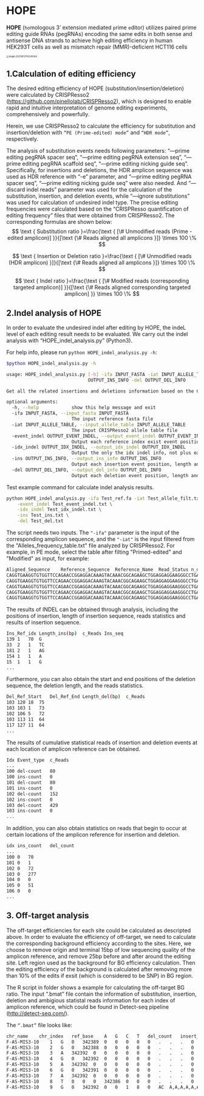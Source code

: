 # HOPE
**HOPE** (`ho`mologous 3’ extension mediated `p`rime `e`ditor) utilizes paired prime editing guide RNAs (pegRNAs) encoding the same edits in both sense and antisense DNA strands to achieve high editing efficiency in  human HEK293T cells as well as mismatch repair (MMR)-deficient HCT116 cells

<img src="https://i.loli.net/2021/08/12/oeTBOfb1kCLDlGw.png" alt="image-20210812193249364" style="zoom:40%;" />



## 1.Calculation of editing efficiency

The desired editing efficiency of HOPE (substitution/insertion/deletion) were calculated by CRISPResso2 (https://github.com/pinellolab/CRISPResso2), which is designed to enable rapid and intuitive interpretation of genome editing experiments, comprehensively and powerfully.

Herein, we use CRISPResso2 to calculate the efficiency for substitution and insertion/deletion with `“PE (Prime-edited) mode”` and `“HDR mode”`, respectively.

The analysis of substitution events needs following parameters: “—prime editing pegRNA spacer seq”, “—prime editing pegRNA extension seq”, “—prime editing pegRNA scaffold seq”, “—prime editing nicking guide seq”. Specifically, for insertions and deletions, the HDR amplicon sequence was used as HDR reference with “-e” parameter, and “—prime editing pegRNA spacer seq”, “—prime editing nicking guide seq” were also needed. And “—discard indel reads” parameter was used for the calculation of the substitution, insertion, and deletion events, while “—ignore substitutions” was used for calculation of undesired indel type. The precise editing frequencies were calculated based on the “CRISPResso quantification of editing frequency” files that were obtained from CRISPResso2. The corresponding formulas are shown below:
$$
\text { Substitution ratio }=\frac{\text { [\# Unmodified reads (Prime - edited amplicon)] }}{[\text {\# Reads aligned all amplicons }]} \times 100 \%
$$

$$
\text { Insertion or Deletion ratio }=\frac{\text { [\# Unmodified reads (HDR amplicon) }]}{[\text {\# Reads aligned all amplicons }]} \times 100 \%
$$

$$
\text { Indel ratio }=\frac{\text { [\# Modified reads (corresponding targeted amplicon)] }}{[\text {\# Reads aligned corresponding targeted amplicon] }} \times 100 \%
$$



## 2.Indel analysis of HOPE

In order to evaluate the undesired indel after editing by HOPE, the indeL level of each editing result needs to be evaluated. We carry out the indel analysis with “HOPE_indel_analysis.py” (Python3).

For help info, please run `python HOPE_indel_analysis.py -h`:

```bash
$python HOPE_indel_analysis.py -h

usage: HOPE_indel_analysis.py [-h] -ifa INPUT_FASTA -iat INPUT_ALLELE_TABLE -event_indel OUTPUT_EVENT_INDEL -idx_indel OUTPUT_IDX_INDEL -ins
                              OUTPUT_INS_INFO -del OUTPUT_DEL_INFO

Get all the related insertions and deletions information based on the CRISPResso2 allele table result file

optional arguments:
  -h, --help            show this help message and exit
  -ifa INPUT_FASTA, --input_fasta INPUT_FASTA
                        The input reference fasta file
  -iat INPUT_ALLELE_TABLE, --input_allele_table INPUT_ALLELE_TABLE
                        The input CRISPResso2 allele table file
  -event_indel OUTPUT_EVENT_INDEL, --output_event_indel OUTPUT_EVENT_INDEL
                        Output each reference index exist event position plus total indel information
  -idx_indel OUTPUT_IDX_INDEL, --output_idx_indel OUTPUT_IDX_INDEL
                        Output the only the idx indel info, not plus each idx
  -ins OUTPUT_INS_INFO, --output_ins_info OUTPUT_INS_INFO
                        Output each insertion event position, length and count
  -del OUTPUT_DEL_INFO, --output_del_info OUTPUT_DEL_INFO
                        Output each deletion event position, length and count
```

Test example command for calculate indel analysis results.

```bash
python HOPE_indel_analysis.py -ifa Test_ref.fa -iat Test_allele_filt.txt \
	-event_indel Test_event_indel.txt \
  	-idx_indel Test_idx_indel.txt \
  	-ins Test_ins.txt \
  	-del Test_del.txt
```

The script needs two inputs. The ``"-ifa"`` parameter is the input of the corresponding amplicon sequence, and the ``"-iat"`` is the input filtered from the "Alleles_frequency_table.txt" file analyzed by CRISPResso2. For example, in PE mode, select the table after filting "Primed-edited" and "Modified" as input, for example:

```bash
Aligned_Sequence	Reference_Sequence	Reference_Name	Read_Status	n_deleted	n_inserted	n_mutated	#Reads	%Reads
CAGGTGAAGGTGTGGTTCCAGAACCGGAGGACAAAGTACAAACGGCAGAAGCTGGAGGAGGAAGGGCCTGAGTCCGAGCAGAAGAACAAGGGCTCCCATCACATCAACCGGTGGCGCATTGCCACGA----------------GGACATCGATGTCACCTCCAATGACTAGGGTGGGCAAC	CAGGTGAAGGTGTGGTTCCAGAACCGGAGGACAAAGTACAAACGGCAGAAGCTGGAGGAGGAAGGGCCTGAGTCCGAGCAGAAGAACAAGGGCTCCCATCACATCAACCGGTGGCGCATTGCCACGAAGCAGGCCAATGGGGAGGACATCGATGTCACCTCCAATGACTAGGGTGGGCAAC	Prime-edited	MODIFIED	16	0	0	69	0.0312864158010003
CAGGTGAAGGTGTGGTTCCAGAACCGGAGGACAAAGTACAAACGGCAGAAGCTGGAGGAGGAAGGGCCTGAGTCCGAGCAGAAGAACAAGGGCTCCCATCAC------------------GCCACGAAGCAGGCCAATGGGGAGGACATCGATGTCACCTCCAATGACTAGGGTGGGCAAC	CAGGTGAAGGTGTGGTTCCAGAACCGGAGGACAAAGTACAAACGGCAGAAGCTGGAGGAGGAAGGGCCTGAGTCCGAGCAGAAGAACAAGGGCTCCCATCACATCAACCGGTGGCGCATTGCCACGAAGCAGGCCAATGGGGAGGACATCGATGTCACCTCCAATGACTAGGGTGGGCAAC	Prime-edited	MODIFIED	18	0	0	68	0.0308329894850437
CAGGTGAAGGTGTGGTTCCAGAACCGGAGGACAAAGTACAAACGGCAGAAGCTGGAGGAGGAAGGGCCTGAGTCCGAGCAGAAGAACAAGGGCTCCCATCACATCAACCGGTGGCGCATTGCCACGAAGCAGGCCAATGGGGGAGGACATCGATGTCACCTCCAATGACTAGGGTGGGCAAC	CAGGTGAAGGTGTGGTTCCAGAACCGGAGGACAAAGTACAAACGGCAGAAGCTGGAGGAGGAAGGGCCTGAGTCCGAGCAGAAGAACAAGGGCTCCCATCACATCAACCGGTGGCGCATTGCCACGAAGCAGGCCAATG-GGGAGGACATCGATGTCACCTCCAATGACTAGGGTGGGCAAC	Prime-edited	MODIFIED	0	1	0	67	0.0303795631690872
CAGGTGAAGGTGTGGTTCCAGAACCGGAGGACAAAGTACAAACGGCAGAAGCTGGAGGAGGAAGGGCCTGAGTCCGAGCAGAAGAACAAGGGCTCCCATCAC-GCAAACGGTTGCGCATTGCCACGAAGCAGGCCAATGGGGAGGACATCGATGTCACCTCCAATGACTAGGGTGGGCAAC	CAGGTGAAGGTGTGGTTCCAGAACCGGAGGACAAAGTACAAACGGCAGAAGCTGGAGGAGGAAGGGCCTGAGTCCGAGCAGAAGAACAAGGGCTCCCATCACATCAACCGGTGGCGCATTGCCACGAAGCAGGCCAATGGGGAGGACATCGATGTCACCTCCAATGACTAGGGTGGGCAAC	Prime-edited	MODIFIED	1	0	1	67	0.0303795631690872
CAGGTGAAGGTGTGGTTCCAGAACCGGAGGACAAAGTACAAACGGCAGAAGCTGGAGGAGGAAGGGCCTGAGTCCGAGCAGAAGAACAAGGGCTCCCATCA-----ACCGGTGGCGCATTGCCACGAAGCAGGCCAATGGGGAGGACATCGATGTCACCTCCAATGACTAGGGTGGGCAAC	CAGGTGAAGGTGTGGTTCCAGAACCGGAGGACAAAGTACAAACGGCAGAAGCTGGAGGAGGAAGGGCCTGAGTCCGAGCAGAAGAACAAGGGCTCCCATCACATCAACCGGTGGCGCATTGCCACGAAGCAGGCCAATGGGGAGGACATCGATGTCACCTCCAATGACTAGGGTGGGCAAC	Prime-edited	MODIFIED	5	0	0	65	0.0294727105371742
```

The results of INDEL can be obtained through analysis, including the positions of insertion, length of insertion sequence, reads statistics and results of insertion sequence.

```bash
Ins_Ref_idx	Length_ins(bp)	c_Reads	Ins_seq
139	1	70	G
33	2	1	TC
181	2	1	AG
154	1	1	A
15	1	1	G
...
```

Furthermore, you can also obtain the start and end positions of the deletion sequence, the deletion length, and the reads statistics.

```bash
Del_Ref_Start	Del_Ref_End	Length_del(bp)	c_Reads
103	120	18	75
103	103	1	73
102	106	5	72
103	113	11	64
117	127	11	64
...
```

The results of cumulative statistical reads of insertion and deletion events at each location of amplicon reference can be obtained.

```bash
Idx	Event_type	c_Reads
...
100	del-count	80
100	ins-count	0
101	del-count	80
101	ins-count	0
102	del-count	152
102	ins-count	0
103	del-count	429
103	ins-count	0
...
```

In addition, you can also obtain statistics on reads that begin to occur at certain locations of the amplicon reference for insertion and deletion.

```bash
idx	ins_count	del_count
...
100	0	70
101	0	1
102	0	72
103	0	277
104	0	0
105	0	51
106	0	0
...
```



## 3. Off-target analysis

The off-target efficiencies for each site could be calculated as descripted above. In order to evaluate the efficiency of off-target, we need to calculate the corresponding background efficiency according to the sites. Here, we choose to remove origin and terminal 15bp of low sequencing quality of the amplicon reference, and remove 25bp before and after around the editing site. Left region used as the background for BG efficiency calculation. Then the editing efficiency of the background is calculated after removing more than 10% of the edits if exsit (which is considered to be SNP) in BG region.

The R script in folder shows a example for calculating the off-target BG ratio. The input “.bmat” file contain the information of substitution, insertion, deletion and ambigious statistal reads information for each index of amplicon reference, which could be found in Detect-seq pipeline (http://detect-seq.com/).

The `“.bmat”` file looks like:

```bash
chr_name	chr_index	ref_base	A	G	C	T	del_count	insert_count	ambiguous_count	deletion	insertion	ambiguous	mut_num
F-AS-MIS3-10	1	G	0	342389	0	0	0	0	0	.	.	.	0
F-AS-MIS3-10	2	G	0	342388	0	0	0	0	0	.	.	.	0
F-AS-MIS3-10	3	A	342392	0	0	0	0	0	0	.	.	.	0
F-AS-MIS3-10	4	G	0	342392	0	0	0	0	0	.	.	.	0
F-AS-MIS3-10	5	A	342392	0	0	0	0	0	0	.	.	.	0
F-AS-MIS3-10	6	G	0	342391	0	0	0	0	0	.	.	.	0
F-AS-MIS3-10	7	A	342392	0	0	0	0	0	0	.	.	.	0
F-AS-MIS3-10	8	T	0	0	0	342386	0	0	0	.	.	.	0
F-AS-MIS3-10	9	G	0	342392	0	0	1	8	0	AC	A,A,A,A,A,A,A,A	.	0
```

